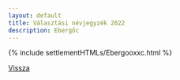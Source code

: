 ```yaml
---
layout: default
title: Választási névjegyzék 2022
description: Ebergőc
---
```


{% include settlementHTMLs/Ebergooxxc.html %}

[Vissza](../)